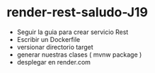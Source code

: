 # render-rest-saludo-J19

- Seguir la guia para crear servicio Rest
- Escribir un Dockerfile
- versionar directorio target
- generar nuestras clases ( mvnw package )
- desplegar en render.com